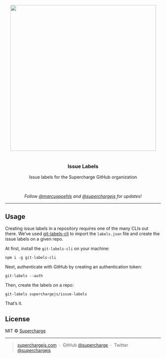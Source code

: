 <div align="center">
  <a href="https://superchargejs.com">
    <img width="471" style="max-width:100%;" src="https://superchargejs.com/images/supercharge-text.svg" />
  </a>
  <br/>
  <br/>
  <p>
    <h3>Issue Labels</h3>
  </p>
  <p>
    Issue labels for the Supercharge GitHub organization
  </p>
  <br/>
  <p>
    <em>Follow <a href="http://twitter.com/marcuspoehls">@marcuspoehls</a> and <a href="http://twitter.com/superchargejs">@superchargejs</a> for updates!</em>
  </p>
</div>

---

## Usage
Creating issue labels in a repository requires one of the many CLIs out there. We’ve used [git-labels-cli](https://github.com/bukinoshita/git-labels-cli) to import the `labels.json` file and create the issue labels on a given repo.

At first, install the `git-labels-cli` on your machine:

```
npm i -g git-labels-cli
```

Next, authenticate with GitHub by creating an authentication token:

```
git-labels --auth
```

Then, create the labels on a repo:

```
git-labels superchargejs/issue-labels
```

That’s it.

## License
MIT © [Supercharge](https://superchargejs.com)

---

> [superchargejs.com](https://superchargejs.com) &nbsp;&middot;&nbsp;
> GitHub [@supercharge](https://github.com/supercharge) &nbsp;&middot;&nbsp;
> Twitter [@superchargejs](https://twitter.com/superchargejs)
